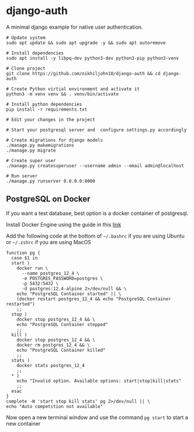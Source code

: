 # django-auth

A minimal django example for native user authentication.

```
# Update system
sudo apt update && sudo apt upgrade -y && sudo apt autoremove

# Install dependencies
sudo apt install -y libpq-dev python3-dev python3-pip python3-venv

# Clone project
git clone https://github.com/nikhiljohn10/django-auth && cd django-auth

# Create Python virtial environment and activate it
python3 -m venv venv && . venv/bin/activate

# Install python dependencies
pip install -r requirements.txt

# Edit your changes in the project

# Start your postgresql server and  configure settings.py accordingly

# Create migrations for django models
./manage.py makemigrations
./manage.py migrate

# Create super user
./manage.py createsuperuser --username admin --email admin@localhost

# Run server
./manage.py runserver 0.0.0.0:8000
```

## PostgreSQL on Docker

If you want a test database, best option is a docker container of postgresql.

Install Docker Engine using the guide in this [link](https://docs.docker.com/get-docker/)

Add the following code at the bottom of `~/.bashrc` if you are using Ubuntu or
`~/.zshrc` if you are using MacOS
```
function pg {
  case $1 in
  start )
    docker run \
      --name postgres_12_4 \
      -e POSTGRES_PASSWORD=postgres \
      -p 5432:5432 \
      -d postgres:12.4-alpine 2>/dev/null && \
    echo "PostgreSQL Container started" || \
    (docker restart postgres_12_4 && echo "PostgreSQL Container restarted")
    ;;
  stop )
    docker stop postgres_12_4 && \
    echo "PostgreSQL Container stopped"
    ;;
  kill )
    docker stop postgres_12_4 && \
    docker rm postgres_12_4 && \
    echo "PostgreSQL Container killed"
    ;;
  stats )
    docker stats postgres_12_4
    ;;
  * )
    echo "Invalid option. Available options: start|stop|kill|stats"
    ;;
  esac
}
complete -W 'start stop kill stats' pg 2>/dev/null || \
echo "Auto competition not available"
```

Now open a new terminal window and use the command `pg start` to start a new container
